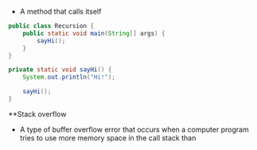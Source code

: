 - A method that calls itself

```Java
public class Recursion {
	public static void main(String[] args) {
		sayHi();
	}
}

private static void sayHi() {
	System.out.println("Hi!");

	sayHi();
}
```

**Stack overflow
- A type of buffer overflow error that occurs when a computer program tries to use more memory space in the call stack than